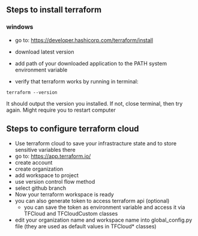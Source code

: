 ## Steps to install terraform

### windows
- go to: https://developer.hashicorp.com/terraform/install

- download latest version

- add path of your downloaded application to the PATH system environment variable

- verify that terraform works by running in terminal:
```
terraform --version
```
It should output the version you installed. If not, close terminal, then try again. Might require you to restart computer

## Steps to configure terraform cloud
- Use terraform cloud to save your infrastracture state and to store sensitive variables there
- go to: https://app.terraform.io/
- create account
- create organization
- add workspace to project
- use version control flow method
- select github branch
- Now your terraform workspace is ready
- you can also generate token to access terraform api (optional)
    - you can save the token as environment variable and access it via TFCloud and TFCloudCustom classes
- edit your organization name and workspace name into global_config.py file (they are used as default values in TFCloud* classes)
